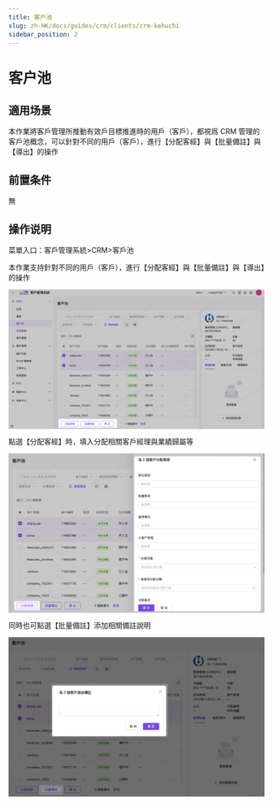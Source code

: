 ```yaml
---
title: 客户池
slug: zh-HK/docs/guides/crm/clients/crm-kehuchi
sidebar_position: 2
---
```



# 客户池

## 適用场景

本作業將客戶管理所推動有效戶目標推進時的用戶（客戶），都視爲 CRM 管理的客戶池概念，可以針對不同的用戶（客戶），進行【分配客經】與【批量備註】與【導出】的操作

## 前置条件

無

## 操作说明

菜單入口：客戶管理系統>CRM>客戶池

本作業支持針對不同的用戶（客戶），進行【分配客經】與【批量備註】與【導出】的操作

<img src="./assets/R8fwbnIZQo7MivxXO1ccMe59nBd.png" src-width="2846" src-height="1552" align="center"/>

點選【分配客經】時，填入分配相關客戶經理與業績歸屬等

<img src="./assets/QBoBbbWfHoZ9TxxOR5McC3RdnLh.png" src-width="2356" src-height="1472" align="center"/>

同時也可點選【批量備註】添加相關備註說明

<img src="./assets/I6hrbayw5oenKcxeqSkcEGJbnjc.png" src-width="2334" src-height="1454" align="center"/>


